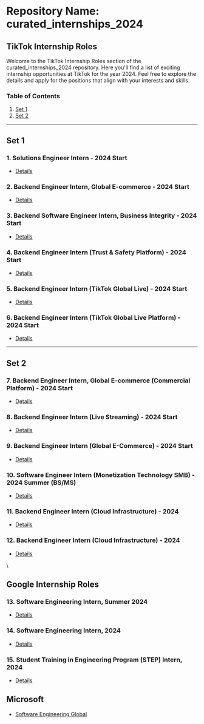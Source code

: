 # Repository Name: curated_internships_2024

## TikTok Internship Roles

Welcome to the TikTok Internship Roles section of the curated_internships_2024 repository. Here you'll find a list of exciting internship opportunities at TikTok for the year 2024. Feel free to explore the details and apply for the positions that align with your interests and skills.

### Table of Contents

1. [Set 1](#page-1)
2. [Set 2](#page-2)

---

## Set 1

### 1. Solutions Engineer Intern - 2024 Start
- [Details](https://careers.tiktok.com/position/7262250555790461241/detail)

### 2. Backend Engineer Intern, Global E-commerce - 2024 Start
- [Details](https://careers.tiktok.com/position/7259677397035796791/detail)

### 3. Backend Software Engineer Intern, Business Integrity - 2024 Start
- [Details](https://careers.tiktok.com/position/7262251542522136869/detail)

### 4. Backend Engineer Intern (Trust & Safety Platform) - 2024 Start
- [Details](https://careers.tiktok.com/position/7265868268643404090/detail)

### 5. Backend Engineer Intern (TikTok Global Live) - 2024 Start
- [Details](https://careers.tiktok.com/position/7303432680112310537/detail)

### 6. Backend Engineer Intern (TikTok Global Live Platform) - 2024 Start
- [Details](https://careers.tiktok.com/position/7311949343723473178/detail)

---

## Set 2

### 7. Backend Engineer Intern, Global E-commerce (Commercial Platform) - 2024 Start
- [Details](https://careers.tiktok.com/position/7259677397035796791/detail)

### 8. Backend Engineer Intern (Live Streaming) - 2024 Start
- [Details](https://careers.tiktok.com/position/7259408836284582201/detail)

### 9. Backend Engineer Intern (Global E-Commerce) - 2024 Start
- [Details](https://careers.tiktok.com/position/7309388170986146098/detail)

### 10. Software Engineer Intern (Monetization Technology SMB) - 2024 Summer (BS/MS)
- [Details](https://careers.tiktok.com/position/7267239941222140217/detail)

### 11. Backend Engineer Intern (Cloud Infrastructure) - 2024
- [Details](https://careers.tiktok.com/position/7270552118628780347/detail)

### 12. Backend Engineer Intern (Cloud Infrastructure) - 2024
- [Details](https://careers.tiktok.com/position/7270552118628780347/detail)

\
## Google Internship Roles

### 13. Software Engineering Intern, Summer 2024
- [Details](https://www.google.com/about/careers/applications/jobs/results/135891305994560198-software-engineering-intern-summer-2024)

### 14. Software Engineering Intern, 2024
- [Details](https://www.google.com/about/careers/applications/jobs/results/140115629668475590-software-engineering-intern-2024)

### 15. Student Training in Engineering Program (STEP) Intern, 2024
- [Details](https://www.google.com/about/careers/applications/jobs/results/79019773569966790-student-training-in-engineering-program-step-intern-2024)


## Microsoft

- [Software Engineering Global](https://jobs.careers.microsoft.com/global/en/job/1586719/Software-Engineering%3A-Internship-Opportunities%2C-Start-Date-Summer-2024)
